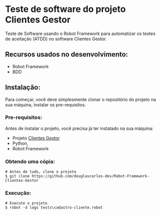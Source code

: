 # Teste de software do projeto Clientes Gestor

Teste de Software usando o Robot Framework para automatizar os testes de aceitação (ATDD) no software Clientes Gestor.

## Recursos usados no desenvolvimento:

- Robot Framework
- BDD

## Instalação:

Para começar, você deve simplesmente clonar o repositório do projeto na sua máquina, instalar os pre-requisitos.

### Pre-requisitos:

Antes de instalar o projeto, você precisa já ter instalado na sua máquina:

- Projeto [Clientes Gestor](https://github.com/douglascarlos-dev/Clientes-Gestor)
- Python,
- Robot Framework

### Obtendo uma cópia:

```shell
# Antes de tudo, clone o projeto
$ git clone https://github.com/douglascarlos-dev/Robot-Framework-Clientes-Gestor
```

### Execução:

```shell
# Execute o projeto
$ robot -d logs tests\cadastro-cliente.robot
```